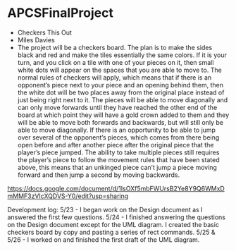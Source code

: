 # APCSFinalProject
- Checkers This Out
- Miles Davies
- The project will be a checkers board. The plan is to make the sides black and red and make the tiles essentially the same colors. If it is your turn, and you click on a tile with one of your pieces on it, then small white dots will appear on the spaces that you are able to move to. The normal rules of checkers will apply, which means that if there is an opponent’s piece next to your piece and an opening behind them, then the white dot will be two places away from the original place instead of just being right next to it. The pieces will be able to move diagonally and can only move forwards until they have reached the other end of the board at which point they will have a gold crown added to them and they will be able to move both forwards and backwards, but will still only be able to move diagonally. If there is an opportunity to be able to jump over several of the opponent’s pieces, which comes from there being open before and after another piece after the original piece that the player’s piece jumped. The ability to take multiple pieces still requires the player’s piece to follow the movement rules that have been stated above, this means that an unkinged piece can’t jump a piece moving forward and then jump a second by moving backwards.

https://docs.google.com/document/d/1IsOXf5mbFWUrsB2Ye8Y9Q6WMxDmMMF3zVIcXQDVS-Y0/edit?usp=sharing


Development log:
5/23 - I began work on the Design document as I answered the first few questions.
5/24 - I finished answering the questions on the Design document except for the UML diagram. I created the basic checkers board by copy and pasting a series of rect commands.
5/25 & 5/26 - I worked on and finished the first draft of the UML diagram.
